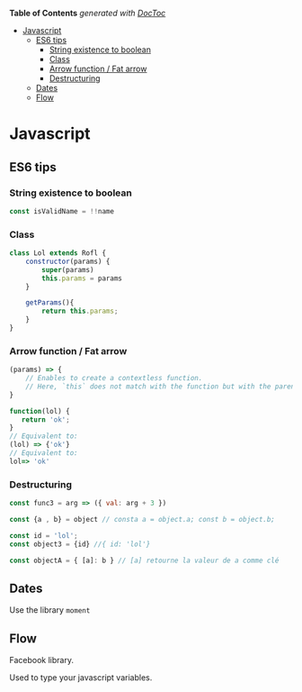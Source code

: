 <!-- START doctoc generated TOC please keep comment here to allow auto update -->
<!-- DON'T EDIT THIS SECTION, INSTEAD RE-RUN doctoc TO UPDATE -->
**Table of Contents**  *generated with [DocToc](https://github.com/thlorenz/doctoc)*

- [Javascript](#javascript)
  - [ES6 tips](#es6-tips)
    - [String existence to boolean](#string-existence-to-boolean)
    - [Class](#class)
    - [Arrow function / Fat arrow](#arrow-function--fat-arrow)
    - [Destructuring](#destructuring)
  - [Dates](#dates)
  - [Flow](#flow)

<!-- END doctoc generated TOC please keep comment here to allow auto update -->

Javascript
======

ES6 tips
------

### String existence to boolean

```javascript
const isValidName = !!name
```

### Class

```javascript
class Lol extends Rofl {
    constructor(params) {
        super(params)
        this.params = params
    }

    getParams(){
        return this.params;
    }
}
```

### Arrow function / Fat arrow

```javascript
(params) => {
    // Enables to create a contextless function. 
    // Here, `this` does not match with the function but with the parent scope.
}
```

```javascript
function(lol) {
   return 'ok';
}
// Equivalent to:
(lol) => {'ok'}
// Equivalent to:
lol=> 'ok'
```

### Destructuring

```javascript
const func3 = arg => ({ val: arg + 3 })

const {a , b} = object // consta a = object.a; const b = object.b;

const id = 'lol';
const object3 = {id} //{ id: 'lol'}

const objectA = { [a]: b } // [a] retourne la valeur de a comme clé
```

Dates
------

Use the library `moment`



Flow
-----
Facebook library.

Used to type your javascript variables.

